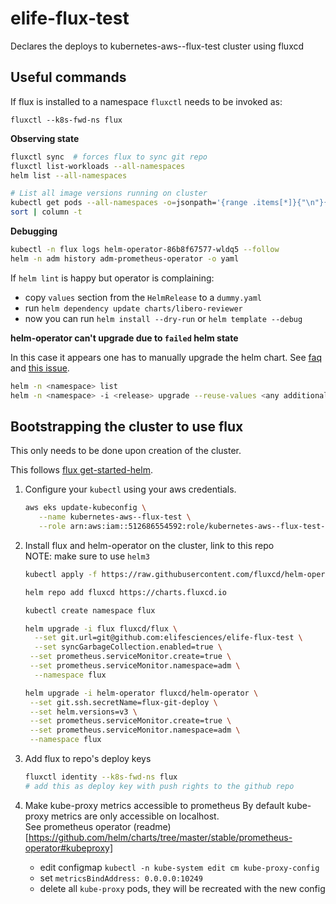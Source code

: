 # elife-flux-test
Declares the deploys to kubernetes-aws--flux-test cluster using fluxcd

## Useful commands

If flux is installed to a namespace `fluxctl` needs to be invoked as:

```
fluxctl --k8s-fwd-ns flux
```

__Observing state__
```sh
fluxctl sync  # forces flux to sync git repo
fluxctl list-workloads --all-namespaces
helm list --all-namespaces

# List all image versions running on cluster
kubectl get pods --all-namespaces -o=jsonpath='{range .items[*]}{"\n"}{.metadata.name}{":\t"}{range .spec.containers[*]}{.image}{", "}{end}{end}' |
sort | column -t
```

__Debugging__
```sh
kubectl -n flux logs helm-operator-86b8f67577-wldq5 --follow
helm -n adm history adm-prometheus-operator -o yaml
```

If `helm lint` is happy but operator is complaining:

- copy `values` section from the `HelmRelease` to a `dummy.yaml`
- run `helm dependency update charts/libero-reviewer`
- now you can run `helm install --dry-run` or `helm template --debug`


__helm-operator can't upgrade due to `failed` helm state__

In this case it appears one has to manually upgrade the helm chart. See [faq](https://docs.fluxcd.io/projects/helm-operator/en/stable/faq/#a-helmrelease-is-stuck-in-a-failed-release-state-how-do-i-force-it-through) and [this issue](https://github.com/fluxcd/helm-operator/issues/241#issuecomment-578351380).

```sh
helm -n <namespace> list
helm -n <namespace> -i <release> upgrade --reuse-values <any additional flags> <chart>
```

## Bootstrapping the cluster to use flux

This only needs to be done upon creation of the cluster.

This follows [flux get-started-helm](https://docs.fluxcd.io/en/stable/tutorials/get-started-helm/).

1. Configure your `kubectl` using your aws credentials.
   ```sh
   aws eks update-kubeconfig \
      --name kubernetes-aws--flux-test \
      --role arn:aws:iam::512686554592:role/kubernetes-aws--flux-test--AmazonEKSUserRole
   ```

2. Install flux and helm-operator on the cluster, link to this repo  
   NOTE: make sure to use `helm3`
   ```sh
   kubectl apply -f https://raw.githubusercontent.com/fluxcd/helm-operator/master/deploy/crds.yaml

   helm repo add fluxcd https://charts.fluxcd.io

   kubectl create namespace flux

   helm upgrade -i flux fluxcd/flux \
     --set git.url=git@github.com:elifesciences/elife-flux-test \
     --set syncGarbageCollection.enabled=true \
    --set prometheus.serviceMonitor.create=true \
    --set prometheus.serviceMonitor.namespace=adm \
     --namespace flux

   helm upgrade -i helm-operator fluxcd/helm-operator \
    --set git.ssh.secretName=flux-git-deploy \
    --set helm.versions=v3 \
    --set prometheus.serviceMonitor.create=true \
    --set prometheus.serviceMonitor.namespace=adm \
    --namespace flux
   ```

3. Add flux to repo's deploy keys
   ```sh
   fluxctl identity --k8s-fwd-ns flux
   # add this as deploy key with push rights to the github repo
   ```

4. Make kube-proxy metrics accessible to prometheus
   By default kube-proxy metrics are only accessible on localhost.  
   See prometheus operator (readme)[https://github.com/helm/charts/tree/master/stable/prometheus-operator#kubeproxy]

   - edit configmap `kubectl -n kube-system edit cm kube-proxy-config`
   - set `metricsBindAddress: 0.0.0.0:10249`
   - delete all `kube-proxy` pods, they will be recreated with the new config
